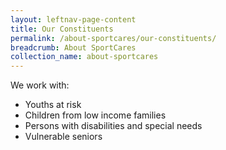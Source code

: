 ```yaml
---
layout: leftnav-page-content
title: Our Constituents
permalink: /about-sportcares/our-constituents/
breadcrumb: About SportCares
collection_name: about-sportcares
---
```


We work with:
* Youths at risk
* Children from low income families 
* Persons with disabilities and special needs
* Vulnerable seniors

